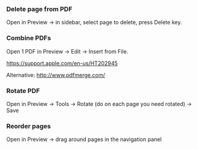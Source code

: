 ### Delete page from PDF
Open in Preview -> in sidebar, select page to delete, press Delete key.


### Combine PDFs

Open 1 PDF in Preview -> Edit -> Insert from File.

https://support.apple.com/en-us/HT202945

Alternative: http://www.pdfmerge.com/


### Rotate PDF

Open in Preview -> Tools -> Rotate (do on each page you need rotated) -> Save


### Reorder pages

Open in Preview -> drag around pages in the navigation panel